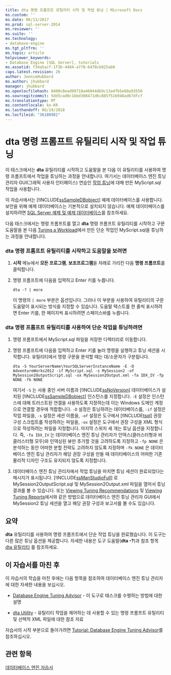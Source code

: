 ```yaml
---
title: dta 명령 프롬프트 유틸리티 시작 및 작업 튜닝 | Microsoft Docs
ms.custom: ''
ms.date: 06/13/2017
ms.prod: sql-server-2014
ms.reviewer: ''
ms.suite: ''
ms.technology:
- database-engine
ms.tgt_pltfrm: ''
ms.topic: article
helpviewer_keywords:
- Database Engine [SQL Server], tutorials
ms.assetid: f34a5acf-1f3b-4484-a770-6470cb925ab0
caps.latest.revision: 26
author: JennieHubbard
ms.author: jhubbard
manager: jhubbard
ms.openlocfilehash: 8400c0ead99718a46844db9c13a4fb5e60a93550
ms.sourcegitcommit: 5dd5cad0c1bbd308471d6c885f516948ad67dfcf
ms.translationtype: MT
ms.contentlocale: ko-KR
ms.lasthandoff: 06/19/2018
ms.locfileid: "36180981"
---
```

# <a name="starting-the-dta-command-prompt-utility-and-tuning-a-workload"></a>dta 명령 프롬프트 유틸리티 시작 및 작업 튜닝
  이 태스크에서는 **dta** 유틸리티를 시작하고 도움말을 본 다음 이 유틸리티를 사용하여 명령 프롬프트에서 작업을 튜닝하는 과정을 안내합니다. 여기서는 데이터베이스 엔진 튜닝 관리자 GUI(그래픽 사용자 인터페이스) 연습인 [작업 튜닝](lesson-1-1-tuning-a-workload.md)에 대해 만든 MyScript.sql 작업을 사용합니다.  
  
 이 자습서에서는 [!INCLUDE[ssSampleDBobject](../../includes/sssampledbobject-md.md)] 예제 데이터베이스를 사용합니다. 보안을 위해 예제 데이터베이스는 기본적으로 설치되지 않습니다. 예제 데이터베이스를 설치하려면 [SQL Server 예제 및 예제 데이터베이스](http://sqlserversamples.codeplex.com)를 참조하세요.  
  
 다음 태스크에서는 명령 프롬프트를 열고 **dta** 명령 프롬프트 유틸리티를 시작하고 구문 도움말을 본 다음 [Tuning a Workload](lesson-1-1-tuning-a-workload.md)에서 만든 단순 작업인 MyScript.sql을 튜닝하는 과정을 안내합니다.  
  
### <a name="to-start-the-dta-command-prompt-utility-and-view-help"></a>dta 명령 프롬프트 유틸리티를 시작하고 도움말을 보려면  
  
1.  **시작** 메뉴에서 **모든 프로그램**, **보조프로그램**을 차례로 가리킨 다음 **명령 프롬프트**를 클릭합니다.  
  
2.  명령 프롬프트에 다음을 입력하고 Enter 키를 누릅니다.  
  
    ```  
    dta -? | more  
    ```  
  
     이 명령의 `| more` 부분은 옵션입니다. 그러나 이 부분을 사용하여 유틸리티의 구문 도움말이 표시되는 방식을 지정할 수 있습니다. 도움말 텍스트를 한 줄씩 표시하려면 Enter 키를, 한 페이지씩 표시하려면 스페이스바를 누릅니다.  
  
### <a name="to-tune-a-simple-workload-by-using-the-dta-command-prompt-utility"></a>dta 명령 프롬프트 유틸리티를 사용하여 단순 작업을 튜닝하려면  
  
1.  명령 프롬프트에서 MyScript.sql 파일을 저장한 디렉터리로 이동합니다.  
  
2.  명령 프롬프트에 다음을 입력하고 Enter 키를 눌러 명령을 실행하고 튜닝 세션을 시작합니다. 유틸리티에서 명령 구문을 분석할 때는 대/소문자가 구분됩니다.  
  
    ```  
    dta -S YourServerName\YourSQLServerInstanceName -E -D AdventureWorks2012 -if MyScript.sql -s MySession2 -of MySession2OutputScript.sql -ox MySession2Output.xml -fa IDX_IV -fp NONE -fk NONE  
    ```  
  
     여기서 `-S` 는 사용 중인 서버 이름과 [!INCLUDE[ssNoVersion](../../includes/ssnoversion-md.md)] 데이터베이스가 설치된 [!INCLUDE[ssSampleDBobject](../../includes/sssampledbobject-md.md)] 인스턴스를 지정합니다. `-E` 설정은 인스턴스에 대해 트러스트된 연결을 사용하도록 지정하는데 이는 Windows 도메인 계정으로 연결할 경우에 적합합니다. `-D` 설정은 튜닝하려는 데이터베이스를, `-if` 설정은 작업 파일을, `-s` 설정은 세션 이름을, `-of` 설정은 도구에서 [!INCLUDE[tsql](../../includes/tsql-md.md)] 권장 구성 스크립트를 작성하려는 파일을, `-ox` 설정은 도구에서 권장 구성을 XML 형식으로 작성하려는 파일을 지정합니다. 마지막 스위치 세 개는 튜닝 옵션을 지정합니다. 즉, `-fa IDX_IV` 는 데이터베이스 엔진 튜닝 관리자가 인덱스(클러스터형과 비클러스터형 모두)와 인덱싱된 뷰만 추가할 것을 고려하도록 지정하고 `-fp NONE` 은 분석하는 동안 어떠한 분할 전략도 고려하지 않도록 지정하며 `-fk NONE` 은 데이터베이스 엔진 튜닝 관리자가 해당 권장 구성을 만들 때 데이터베이스의 어떠한 기존 물리적 디자인 구조도 유지되지 않도록 지정합니다.  
  
3.  데이터베이스 엔진 튜닝 관리자에서 작업 튜닝을 마치면 튜닝 세션이 완료되었다는 메시지가 표시됩니다. [!INCLUDE[ssManStudioFull](../../includes/ssmanstudiofull-md.md)] 로 MySession2OutputScript.sql 및 MySession2Output.xml 파일을 열어서 튜닝 결과를 볼 수 있습니다. 또는 [Viewing Tuning Recommendations](lesson-1-2-viewing-tuning-recommendations.md) 및 [Viewing Tuning Reports](lesson-1-3-viewing-tuning-reports.md)에서와 같은 방법으로 데이터베이스 엔진 튜닝 관리자 GUI에서 MySession2 튜닝 세션을 열고 해당 권장 구성과 보고서를 볼 수도 있습니다.  
  
## <a name="summary"></a>요약  
 **dta** 유틸리티를 사용하여 명령 프롬프트에서 단순 작업 튜닝을 완료했습니다. 이 도구는 다른 많은 튜닝 옵션을 제공합니다. 자세한 내용은 도구 도움말(**dta -?**)과 참조 항목 [dta 유틸리티](dta-utility.md) 를 참조하세요.  
  
## <a name="after-you-finish-this-tutorial"></a>이 자습서를 마친 후  
 이 자습서의 학습을 마친 후에는 다음 항목을 참조하여 데이터베이스 엔진 튜닝 관리자에 대한 자세한 내용을 보십시오.  
  
-   [Database Engine Tuning Advisor](../../relational-databases/performance/database-engine-tuning-advisor.md) - 이 도구로 태스크를 수행하는 방법에 대한 설명  
  
-   [dta Utility](dta-utility.md) - 유틸리티 작업을 제어하는 데 사용할 수 있는 명령 프롬프트 유틸리티 및 선택적 XML 파일에 대한 참조 자료  
  
 자습서의 시작 부분으로 돌아가려면 [Tutorial: Database Engine Tuning Advisor](tutorial-database-engine-tuning-advisor.md)를 참조하십시오.  
  
## <a name="see-also"></a>관련 항목  
 [데이터베이스 엔진 자습서](../../relational-databases/database-engine-tutorials.md)  
  
  